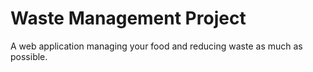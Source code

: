 # Waste Management Project
A web application managing your food and reducing waste as much as possible.
